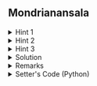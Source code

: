 ## Mondrianansala

<details closed>
<summary>Hint 1</summary>

The problem claims that the task is always possible for $m \geq 6$.  Can you prove this?

As a further hint, at this stage, you can momentarily forget about having to construct the ASCII grid with side length $\leq 2500$.  Focus on pen-and-paper drawings.

</details>

<details closed>
<summary>Hint 2</summary>

If we have a $2 : 3$ rectangle, we can cut it into four equal quarters by slicing it in half along its length and width.  This produces _four_ rectangles that all have the $2 : 3$ aspect ratio.

</details>

<details closed>
<summary>Hint 3</summary>

Can you draw, by hand, solutions to $m = 6, 7, 8$?  Combine this with the previous hint in order to show that the task is always possible (with a large enough square).

</details>

<details closed>
<summary>Solution</summary>

First, we ignore the final construction (with the $n \leq 2500$) requirement and show that the task should always be possible (with a large enough square).

- If we have a $2 : 3$ rectangle, we can cut it into four equal quarters by slicing it in half along its length and width.
  - This produces _four_ rectangles that all have the $2 : 3$ aspect ratio.
  - Let's call this **quartering** a rectangle.
- Suppose I have a solution with $k$ rectangles.
  - I can choose any rectangle in the solution and quarter it.
  - This produces a solution with $k - 1 + 4$ rectangles.
- I only need to construct, by hand, solutions for $m = 6, 7, 8$, to serve as our base cases.  
- For any larger $m$, I first choose the appropriate base case, depending on the remainder when $m$ is divided by $3$.
  - Then, I keep applying the "choose a rectangle and quarter it" operation as many times as needed (adding $+3$ to the rectangle count each time), until the total number of rectangles reaches the desired $m$.

This completes the proof.  Now, let's move on to implementation.  How do we go about constructing the ASCII grid?

- Let's agree to only quarter a rectangle if both its side lengths are even (that way, we only ever have rectangles with integer side lengths).
- Define the "capacity" of a rectangle to be $4^t$, where $t$ is the largest positive integer such that $2^t$ divides both the length and width of the rectangle.
  - Basically, this gives us the maximum number of rectangles that we can get by repeatedly quartering this rectangle and the resulting subrectangles.
  - For example:
    - The capacity of an $8 \times 12$ rectangle is $16$, because we can quarter it into four $4 \times 6$ rectangles, then quarter each of _those_ into four $2 \times 3$ rectangles. 
    - The capacity of a $6 \times 9$ rectangle is $1$, because it cannot be quartered.  
- The capacity of the entire painting is the sum of the capacities of each rectangle.

Now, we just need to make sure that the capacity of our base solution is $\geq m$.

- Suppose we have a base $n \times n$ solution whose capacity is $\text{cap}$.
- We can double the side lengths of every rectangle to produce a $2n \times 2n$ solution, and you can confirm that this has a capacity of $4\, \text{cap}$.
- Find the smallest integer $t$ such that $4^t  \text{cap} \geq m$, then blow up our base solution into a $2^t n \times 2^t  n$ painting.

Now, we are sure that we should be able to reach a rectangle count of $m$ just by quartering the rectangles in our base solution.  To ensure that $2^t n \leq 2500$ in all cases, we can just test it on $m = 200000, 199999, 199998$ and see if the resulting paintings are small enough.  If not, just try a different base solution.

As an implementation note, I represented my rectangles as a four-tuple $(r, c, h, w)$, where $r$ and $c$ indicate the row and column of the top-left corner, then $h$ and $w$ indicate the height and width of the rectangle.  This representation makes them easy to quarter.

The final implementation detail is figuring out how to color each rectangle such that no two touching adjacent rectangles are the same color.  You could try to come up with a cute coloring scheme, but it might also just be easier to think about just applying a greedy coloring algorithm.  For each rectangle, color it with the first letter that hasn't yet been used by any of its neighbors.  

The Four-Color Theorem tells us that the painting can always be colored using only $4$ colors.  If you wanted to get fancy and deterministic, there exists a simple linear-time algorithm for six-coloring any planar graph.  But we have _twenty-six_ colors at our disposal, so a greedy coloring is probably going to work.

The correctness of the author's solution was verified by running it against all possible inputs from $6$ to $200000$.  But you, the contestant, don't need to do that.

</details>

<details closed>
<summary>Remarks</summary>

The premise is a standard math problem used in teaching math induction.
- The most classic version asks you to decompose a square into exactly $m$ smaller squares.
- Another version asks you to decompose a square into $m$ $1 : 2$ rectangles.
  - This was asked as the A1 question in the 2018 Simon Marais Math Competition (see [here](http://www.simonmarais.org/2018.html)).
  - This was also (coincidentally) featured in a recent Numberphile video (see [here](https://www.youtube.com/watch?v=VZ25tZ9z6uI))

Solving this problem for arbitrary $p : q$ ratios is, to my knowledge, still open.  The problem seems to be that there is no general algorithm for constructing the small base cases. If you can think of such a method, it might be worthy of publication!

</details>

<details closed>
<summary>Setter's Code (Python)</summary>

```py
m = int(input())

raw_rects = []
if m % 3 == 0:
    n = 6
    raw_rects = [
        (0, 0, 2, 3),
        (0, 3, 2, 3),
        (2, 0, 4, 6)
    ]

elif m % 3 == 1:
    n = 12
    raw_rects = [
        (0, 0, 6, 4),
        (0, 4, 6, 4),
        (0, 8, 6, 4),
        (6, 0, 6, 9),
        (6, 9, 2, 3),
        (8, 9, 2, 3),
        (10, 9, 2, 3)
    ]

elif m % 3 == 2:
    n = 18
    raw_rects = [
        (0, 0, 12, 8),
        (0, 8, 12, 8),
        (0, 16, 3, 2),
        (3, 16, 3, 2),
        (6, 16, 3, 2),
        (9, 16, 3, 2),
        (12, 0, 6, 9),
        (12, 9, 6, 9)
    ]

# Find the largest t such that 2^t divides both h and w,
#  then returns 4^t
def get_cap(re):
    r, c, h, w = re
    for t in range(30):
        if (h & (1 << t)) | (w & (1 << t)):
            return 1 << (t << 1)
    
    assert(False)

cap = sum(get_cap(re) for re in raw_rects)

shft = 0
while cap*(1 << (shft << 1)) < m:
    shft += 1
n <<= shft

rects = list(
    tuple(val << shft for val in re)
    for re in raw_rects
)
painting = []

total = len(rects)
while total < m:
    re = rects.pop()
    r, c, h, w = re
    
    if (h & 1) | (w & 1):  # This rect can't be subdivided any more
        painting.append(re)
    else:
        total -= 1
        for i in range(2):
            for j in range(2):
                total += 1
                rects.append((
                    r + i*(h >> 1),
                    c + j*(w >> 1),
                    h >> 1,
                    w >> 1
                ))

painting.extend(list(rects))

painting.sort()
grid = [
    ['#' for j in range(n)]
    for i in range(n)
]
for r, c, h, w in painting:
    done = set()
    if r > 0:
        for j in range(w):
            done.add(grid[r - 1][c + j])
    if r + h < n:
        for j in range(w):
            done.add(grid[r + h][c + j])
    if c > 0:
        for i in range(h):
            done.add(grid[r + i][c - 1])
    if c + w < n:
        for i in range(h):
            done.add(grid[r + i][c + w])

    color = '#'
    for x in range(26):
        col = chr(ord('A') + x)
        if col not in done:
            color = col
            break
    assert(color != '#')

    for i in range(h):
        for j in range(w):
            grid[r + i][c + j] = color

print(n)
for row in grid:
    print(''.join(row))

```

</details>